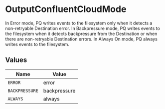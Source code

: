 # OutputConfluentCloudMode

In Error mode, PQ writes events to the filesystem only when it detects a non-retryable Destination error. In Backpressure mode, PQ writes events to the filesystem when it detects backpressure from the Destination or when there are non-retryable Destination errors. In Always On mode, PQ always writes events to the filesystem.


## Values

| Name           | Value          |
| -------------- | -------------- |
| `ERROR`        | error          |
| `BACKPRESSURE` | backpressure   |
| `ALWAYS`       | always         |
